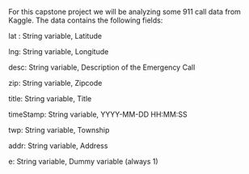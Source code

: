 For this capstone project we will be analyzing some 911 call data from Kaggle. The data contains the following fields:

lat : String variable, Latitude

lng: String variable, Longitude

desc: String variable, Description of the Emergency Call

zip: String variable, Zipcode

title: String variable, Title

timeStamp: String variable, YYYY-MM-DD HH:MM:SS

twp: String variable, Township

addr: String variable, Address

e: String variable, Dummy variable (always 1)
